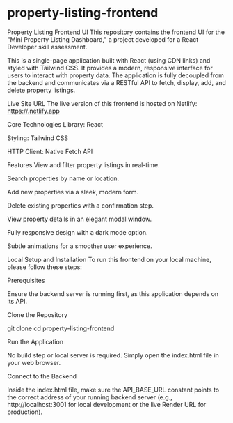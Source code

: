 # property-listing-frontend
Property Listing Frontend UI
This repository contains the frontend UI for the "Mini Property Listing Dashboard," a project developed for a React Developer skill assessment.

This is a single-page application built with React (using CDN links) and styled with Tailwind CSS. It provides a modern, responsive interface for users to interact with property data. The application is fully decoupled from the backend and communicates via a RESTful API to fetch, display, add, and delete property listings.

Live Site URL
The live version of this frontend is hosted on Netlify:
[https://<your-netlify-site-name>.netlify.app](https://property-listing-app.netlify.app/)

Core Technologies
Library: React

Styling: Tailwind CSS

HTTP Client: Native Fetch API

Features
View and filter property listings in real-time.

Search properties by name or location.

Add new properties via a sleek, modern form.

Delete existing properties with a confirmation step.

View property details in an elegant modal window.

Fully responsive design with a dark mode option.

Subtle animations for a smoother user experience.

Local Setup and Installation
To run this frontend on your local machine, please follow these steps:

Prerequisites

Ensure the backend server is running first, as this application depends on its API.

Clone the Repository

git clone <your-repo-url>
cd property-listing-frontend

Run the Application

No build step or local server is required. Simply open the index.html file in your web browser.

Connect to the Backend

Inside the index.html file, make sure the API_BASE_URL constant points to the correct address of your running backend server (e.g., http://localhost:3001 for local development or the live Render URL for production).
